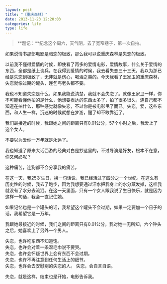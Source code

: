 ```yaml
---
layout: post
title: "《重庆森林》"
date: 2013-11-23 12:20:03
categories: life
type: life
---
```


>**题记：**纪念这个周六，天气阴，去了宽窄巷子，第一次自拍。

如果说情书那部电影是暗恋的极致，那么我可以说重庆森林是失恋的极致。

以前我不懂得爱情的时候，即使看了再多的爱情电影，爱情故事，什么关于爱情的东西，全都是纸上谈兵。在我得到爱情的时候，我去看失恋三十三天，我以为那已经是失恋到极致了，无非就是伤心，喝酒之类的。今天我看了王家卫的重庆森林，失恋就像过期的罐头，连乞丐老头都不要。

我也不知道失恋是什么，如果我能说清楚，我就不会失恋了。就像王家卫一样，你不可能看懂他拍的是什么，他想要表达的东西太多了，拍了很多很久，连自己都不知道在拍什么，那种感觉就像失恋，不过你是被电影甩了而已。失恋，爱，这些东西，和人生一样，沉迷的时候就想在梦游，醒了却不敢靠近了。

我们最接近的时候，我跟她之间的距离只有0.01公分，57个小时之后，我爱上了这个女人。

不要以为爱你一万年就是永远了。

我也知道了原来大话西游的经典对白是抄这里的，不过导演是好友，根本不在意，你又何必呢？

这种痛苦，连狗都不会分享我的痛苦。

在这一天，我25岁生日，换一句话说，我已经活过了四分之一个世纪。在这么有历史性的时候，我去了跑步，因为我想要通过汗水把我身上的水分蒸发掉，这样我就没有了水分去流泪。在这一天里面，只有一个女人跟我说了生日快乐，就是因为这样一句话，我会一直记住她。

如果记忆也是一个罐头的话，我希望这个罐头不会过期，如果一定要加一个日子的话，我希望它是一万年。

我跟她最接近的时候，我们之间的距离只有0.01公分，我对她一无所知，六个钟头之后，她喜欢上了另外一个男人。

失恋，也许吃东西不知道饱。  
失恋，也许会对着一条湿毛巾说不要哭。  
失恋，也许会怀疑世界上会有东西不会过期。  
失恋，也许不再注意到任何生活上的细节。  
失恋，也许会去安慰别的失恋的人。
失恋，会自言自语。  

失恋，就是这样，结束也是开始，电影告诉我。
